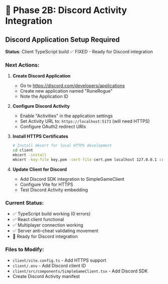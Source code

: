 # 🎯 Phase 2B: Discord Activity Integration

## Discord Application Setup Required

**Status**: Client TypeScript build ✅ FIXED - Ready for Discord integration

### Next Actions:

1. **Create Discord Application**

   - Go to https://discord.com/developers/applications
   - Create new application named "RuneRogue"
   - Note the Application ID

2. **Configure Discord Activity**

   - Enable "Activities" in the application settings
   - Set Activity URL to: `https://localhost:5173` (will need HTTPS)
   - Configure OAuth2 redirect URIs

3. **Install HTTPS Certificates**

   ```bash
   # Install mkcert for local HTTPS development
   cd client
   mkcert -install
   mkcert -key-file key.pem -cert-file cert.pem localhost 127.0.0.1 ::1
   ```

4. **Update Client for Discord**
   - Add Discord SDK integration to SimpleGameClient
   - Configure Vite for HTTPS
   - Test Discord Activity embedding

### Current Status:

- ✅ TypeScript build working (0 errors)
- ✅ React client functional
- ✅ Multiplayer connection working
- ✅ Server anti-cheat validating movement
- 🎯 Ready for Discord integration

### Files to Modify:

- `client/vite.config.ts` - Add HTTPS support
- `client/.env` - Add Discord client ID
- `client/src/components/SimpleGameClient.tsx` - Add Discord SDK
- Create Discord Activity manifest
